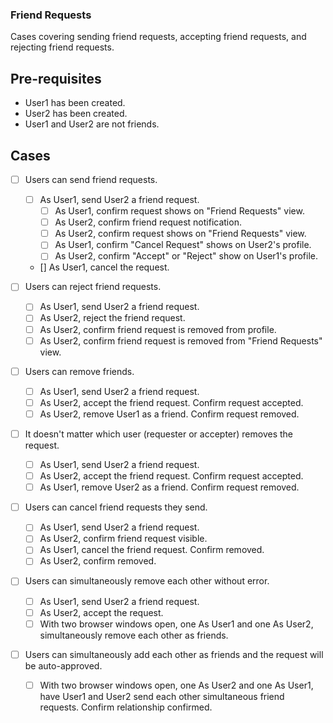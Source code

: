 ### Friend Requests

Cases covering sending friend requests, accepting friend requests, and
rejecting friend requests.

## Pre-requisites

- User1 has been created.
- User2 has been created.
- User1 and User2 are not friends.

## Cases

- [ ] Users can send friend requests.
    - [ ] As User1, send User2 a friend request.
        - [ ] As User1, confirm request shows on "Friend Requests" view.
        - [ ] As User2, confirm friend request notification.
        - [ ] As User2, confirm request shows on "Friend Requests" view.
        - [ ] As User1, confirm "Cancel Request" shows on User2's profile.
        - [ ] As User2, confirm "Accept" or "Reject" show on User1's profile.
    - [] As User1, cancel the request.

- [ ] Users can reject friend requests.
    - [ ] As User1, send User2 a friend request.
    - [ ] As User2, reject the friend request.
    - [ ] As User2, confirm friend request is removed from profile.
    - [ ] As User2, confirm friend request is removed from "Friend Requests" view.

- [ ] Users can remove friends.
    - [ ] As User1, send User2 a friend request.
    - [ ] As User2, accept the friend request. Confirm request accepted.
    - [ ] As User2, remove User1 as a friend. Confirm request removed.

- [ ] It doesn't matter which user (requester or accepter) removes the request.
    - [ ] As User1, send User2 a friend request.
    - [ ] As User2, accept the friend request. Confirm request accepted.
    - [ ] As User1, remove User2 as a friend. Confirm request removed.

- [ ] Users can cancel friend requests they send.
    - [ ] As User1, send User2 a friend request.
    - [ ] As User2, confirm friend request visible.
    - [ ] As User1, cancel the friend request. Confirm removed.
    - [ ] As User2, confirm removed.

- [ ] Users can simultaneously remove each other without error.
    - [ ] As User1, send User2 a friend request.
    - [ ] As User2, accept the request.
    - [ ] With two browser windows open, one As User1 and one As User2,
         simultaneously remove each other as friends.

- [ ] Users can simultaneously add each other as friends and the request will
     be auto-approved.
    - [ ] With two browser windows open, one As User2 and one As User1, have User1
         and User2 send each other simultaneous friend requests.  Confirm relationship
         confirmed.

